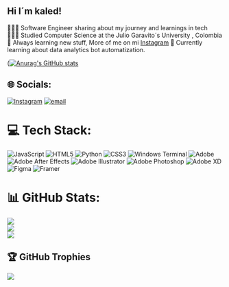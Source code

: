 ## Hi I´m kaled!

<!--
**kaledoviedoo/kaledoviedoo** is a ✨ _special_ ✨ repository because its `README.md` (this file) appears on your GitHub profile.-->

👩🏻‍💻 Software Engineer sharing about my journey and learnings in tech</br>
👩🏻‍🎓 Studied Computer Science at the Julio Garavito´s University , Colombia</br>
🎨 Always learning new stuff, More of me on mi [Instagram](https://www.instagram.com/kaledoviedo/)
💭 Currently learning about data analytics bot automatization.</br>

([![Anurag's GitHub stats](https://github-readme-stats.vercel.app/api?username=kaledoviedoo)](https://github.com/kaledoviedoo/github-readme-stats)

## 🌐 Socials:
[![Instagram](https://img.shields.io/badge/Instagram-%23E4405F.svg?logo=Instagram&logoColor=white)](https://instagram.com/kaledoviedo) [![email](https://img.shields.io/badge/Email-D14836?logo=gmail&logoColor=white)](mailto:kaledoviedoo@gmail.com) 

# 💻 Tech Stack:
![JavaScript](https://img.shields.io/badge/javascript-%23323330.svg?style=for-the-badge&logo=javascript&logoColor=%23F7DF1E) ![HTML5](https://img.shields.io/badge/html5-%23E34F26.svg?style=for-the-badge&logo=html5&logoColor=white) ![Python](https://img.shields.io/badge/python-3670A0?style=for-the-badge&logo=python&logoColor=ffdd54) ![CSS3](https://img.shields.io/badge/css3-%231572B6.svg?style=for-the-badge&logo=css3&logoColor=white) ![Windows Terminal](https://img.shields.io/badge/Windows%20Terminal-%234D4D4D.svg?style=for-the-badge&logo=windows-terminal&logoColor=white) ![Adobe](https://img.shields.io/badge/adobe-%23FF0000.svg?style=for-the-badge&logo=adobe&logoColor=white) ![Adobe After Effects](https://img.shields.io/badge/Adobe%20After%20Effects-9999FF.svg?style=for-the-badge&logo=Adobe%20After%20Effects&logoColor=white) ![Adobe Illustrator](https://img.shields.io/badge/adobe%20illustrator-%23FF9A00.svg?style=for-the-badge&logo=adobe%20illustrator&logoColor=white) ![Adobe Photoshop](https://img.shields.io/badge/adobe%20photoshop-%2331A8FF.svg?style=for-the-badge&logo=adobe%20photoshop&logoColor=white) ![Adobe XD](https://img.shields.io/badge/Adobe%20XD-470137?style=for-the-badge&logo=Adobe%20XD&logoColor=#FF61F6) ![Figma](https://img.shields.io/badge/figma-%23F24E1E.svg?style=for-the-badge&logo=figma&logoColor=white) ![Framer](https://img.shields.io/badge/Framer-black?style=for-the-badge&logo=framer&logoColor=blue)
# 📊 GitHub Stats:
![](https://github-readme-stats.vercel.app/api?username=kaledoviedoo&theme=dark&hide_border=false&include_all_commits=false&count_private=false)<br/>
![](https://nirzak-streak-stats.vercel.app/?user=kaledoviedoo&theme=dark&hide_border=false)<br/>
![](https://github-readme-stats.vercel.app/api/top-langs/?username=kaledoviedoo&theme=dark&hide_border=false&include_all_commits=false&count_private=false&layout=compact)

## 🏆 GitHub Trophies
![](https://github-profile-trophy.vercel.app/?username=kaledoviedoo&theme=radical&no-frame=false&no-bg=true&margin-w=4)

<!-- Proudly created with GPRM ( https://gprm.itsvg.in ) -->
